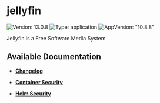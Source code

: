 # jellyfin

![Version: 13.0.8](https://img.shields.io/badge/Version-13.0.8-informational?style=flat-square) ![Type: application](https://img.shields.io/badge/Type-application-informational?style=flat-square) ![AppVersion: "10.8.8"](https://img.shields.io/badge/AppVersion-"10.8.8"-informational?style=flat-square)

Jellyfin is a Free Software Media System

## Available Documentation

- [**Changelog**](CHANGELOG)

- [**Container Security**](container-security)

- [**Helm Security**](helm-security)

